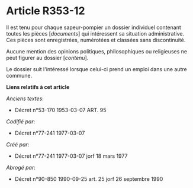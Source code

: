 # Article R353-12

Il est tenu pour chaque sapeur-pompier un dossier individuel contenant toutes les pièces [*documents*] qui intéressent sa
situation administrative. Ces pièces sont enregistrées, numérotées et classées sans discontinuité.

Aucune mention des opinions politiques, philosophiques ou religieuses ne peut figurer au dossier [*contenu*].

Le dossier suit l'intéressé lorsque celui-ci prend un emploi dans une autre commune.

**Liens relatifs à cet article**

_Anciens textes_:

  - Décret n°53-170 1953-03-07 ART. 95

_Codifié par_:

  - Décret n°77-241 1977-03-07

_Créé par_:

  - Décret n°77-241 1977-03-07 jorf 18 mars 1977

_Abrogé par_:

  - Décret n°90-850 1990-09-25 art. 25 jorf 26 septembre 1990
